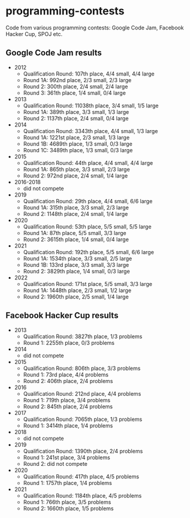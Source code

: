 # programming-contests

Code from various programming contests: Google Code Jam, Facebook Hacker Cup, SPOJ etc.

## Google Code Jam results

- 2012
  - Qualification Round: 107th place, 4/4 small, 4/4 large
  - Round 1A: 992nd place, 2/3 small, 2/3 large
  - Round 2: 300th place, 2/4 small, 2/4 large
  - Round 3: 361th place, 1/4 small, 0/4 large
- 2013
  - Qualification Round: 11038th place, 3/4 small, 1/5 large
  - Round 1A: 389th place, 3/3 small, 1/3 large
  - Round 2: 1137th place, 2/4 small, 0/4 large
- 2014
  - Qualification Round: 3343th place, 4/4 small, 1/3 large
  - Round 1A: 1221st place, 2/3 small, 1/3 large
  - Round 1B: 4689th place, 1/3 small, 0/3 large
  - Round 1C: 3489th place, 1/3 small, 0/3 large
- 2015
  - Qualification Round: 44th place, 4/4 small, 4/4 large
  - Round 1A: 865th place, 3/3 small, 2/3 large
  - Round 2: 972nd place, 2/4 small, 1/4 large
- 2016-2018
  - did not compete
- 2019
  - Qualification Round: 29th place, 4/4 small, 6/6 large
  - Round 1A: 315th place, 3/3 small, 2/3 large
  - Round 2: 1148th place, 2/4 small, 1/4 large
- 2020
  - Qualification Round: 53th place, 5/5 small, 5/5 large
  - Round 1A: 87th place, 5/5 small, 3/3 large
  - Round 2: 3615th place, 1/4 small, 0/4 large
- 2021
  - Qualification Round: 192th place, 5/5 small, 6/6 large
  - Round 1A: 1534th place, 3/3 small, 2/5 large
  - Round 1B: 133rd place, 3/3 small, 3/3 large
  - Round 2: 3829th place, 1/4 small, 0/3 large
- 2022
  - Qualification Round: 171st place, 5/5 small, 3/3 large
  - Round 1A: 1448th place, 2/3 small, 1/2 large
  - Round 2: 1960th place, 2/5 small, 1/4 large

## Facebook Hacker Cup results

- 2013
  - Qualification Round: 3827th place, 1/3 problems
  - Round 1: 2255th place, 0/3 problems
- 2014
  - did not compete
- 2015
  - Qualification Round: 806th place, 3/3 problems
  - Round 1: 73rd place, 4/4 problems
  - Round 2: 406th place, 2/4 problems
- 2016
  - Qualification Round: 212nd place, 4/4 problems
  - Round 1: 719th place, 3/4 problems
  - Round 2: 845th place, 2/4 problems
- 2017
  - Qualification Round: 7065th place, 1/3 problems
  - Round 1: 3414th place, 1/4 problems
- 2018
  - did not compete
- 2019
  - Qualification Round: 1390th place, 2/4 problems
  - Round 1: 241st place, 3/4 problems
  - Round 2: did not compete
- 2020
  - Qualification Round: 417th place, 4/5 problems
  - Round 1: 1757th place, 1/4 problems
- 2021
  - Qualification Round: 1184th place, 4/5 problems
  - Round 1: 766th place, 3/5 problems
  - Round 2: 1660th place, 1/5 problems
